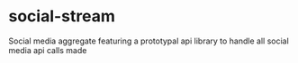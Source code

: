 # social-stream
Social media aggregate featuring a prototypal api library to handle all social media api calls made
